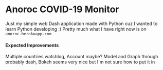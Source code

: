 # Anoroc COVID-19 Monitor
Just my simple web Dash application made with Python cuz I wanted to learn Python developing :)
Pretty much what I have right now is on ```anoroc.herokuapp.com```

#### Expected Improvements
Multiple countries watchlog,
Account maybe?
Model and Graph through probably dash, Bokeh seems very nice but I'm not sure how to put it in
